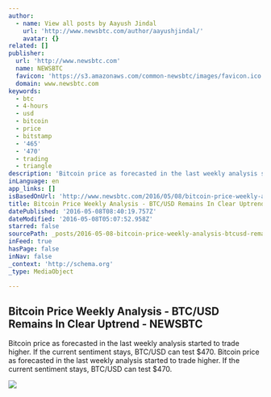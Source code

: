 ```yaml
---
author:
  - name: View all posts by Aayush Jindal
    url: 'http://www.newsbtc.com/author/aayushjindal/'
    avatar: {}
related: []
publisher:
  url: 'http://www.newsbtc.com'
  name: NEWSBTC
  favicon: 'https://s3.amazonaws.com/common-newsbtc/images/favicon.ico'
  domain: www.newsbtc.com
keywords:
  - btc
  - 4-hours
  - usd
  - bitcoin
  - price
  - bitstamp
  - '465'
  - '470'
  - trading
  - triangle
description: 'Bitcoin price as forecasted in the last weekly analysis started to trade higher. If the current sentiment stays, BTC/USD can test $470. Bitcoin price as forecasted in the last weekly analysis started to trade higher. If the current sentiment stays, BTC/USD can test $470.'
inLanguage: en
app_links: []
isBasedOnUrl: 'http://www.newsbtc.com/2016/05/08/bitcoin-price-weekly-analysis-btcusd-remains-clear-uptrend/'
title: Bitcoin Price Weekly Analysis - BTC/USD Remains In Clear Uptrend - NEWSBTC
datePublished: '2016-05-08T08:40:19.757Z'
dateModified: '2016-05-08T05:07:52.958Z'
starred: false
sourcePath: _posts/2016-05-08-bitcoin-price-weekly-analysis-btcusd-remains-in-clear-upt.md
inFeed: true
hasPage: false
inNav: false
_context: 'http://schema.org'
_type: MediaObject

---
```

<article style=""><h1>Bitcoin Price Weekly Analysis - BTC/USD Remains In Clear Uptrend - NEWSBTC</h1><p>Bitcoin price as forecasted in the last weekly analysis started to trade higher. If the current sentiment stays, BTC/USD can test $470. Bitcoin price as forecasted in the last weekly analysis started to trade higher. If the current sentiment stays, BTC/USD can test $470.</p><img src="http://s3.amazonaws.com/main-newsbtc-images/2016/05/08044642/Bitcoin1.png" /></article>